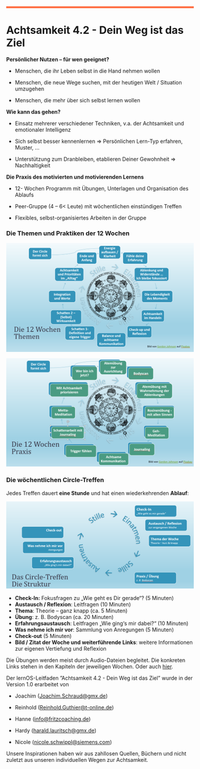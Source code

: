

![](./images/OrangeLine.png)

# Achtsamkeit 4.2 - Dein Weg ist das Ziel

**Persönlicher Nutzen – für wen geeignet?**

-   Menschen, die ihr Leben selbst in die Hand nehmen wollen

-   Menschen, die neue Wege suchen, mit der heutigen Welt / Situation
    umzugehen

-   Menschen, die mehr über sich selbst lernen wollen


**Wie kann das gehen?**

-   Einsatz mehrerer verschiedener Techniken, v.a. der Achtsamkeit und
    emotionaler Intelligenz

-   Sich selbst besser kennenlernen =&gt; Persönlichen Lern-Typ
    erfahren, Muster, …

-   Unterstützung zum Dranbleiben, etablieren Deiner Gewohnheit =&gt;
    Nachhaltigkeit

**Die Praxis des motivierten und motivierenden Lernens**

-   12- Wochen Programm mit Übungen, Unterlagen und Organisation des
    Ablaufs

-   Peer-Gruppe (4 – 6&lt; Leute) mit wöchentlichen einstündigen Treffen

-   Flexibles, selbst-organisiertes Arbeiten in der Gruppe


### Die Themen und Praktiken der 12 Wochen

![](./images/image3.png)

![](./images/image4.png)



### Die wöchentlichen Circle-Treffen

Jedes Treffen dauert **eine Stunde** und hat einen wiederkehrenden **Ablauf**:

![](./images/image5.png)


-   **Check-In:** Fokusfragen zu „Wie geht es Dir gerade“? (5 Minuten)
-   **Austausch / Reflexion**: Leitfragen (10 Minuten)
-   **Thema**: Theorie – ganz knapp (ca. 5 Minuten)
-   **Übung**: z. B. Bodyscan (ca. 20 Minuten)
-   **Erfahrungsaustausch**: Leitfragen „Wie ging‘s mir dabei?“ (10
    Minuten)
-   **Was nehme ich mir vor**: Sammlung von Anregungen (5 Minuten)
-   **Check-out** (5 Minuten)
-   **Bild / Zitat der Woche und weiterführende Links**: weitere
    Informationen zur eigenen Vertiefung und Reflexion


Die Übungen werden meist durch Audio-Dateien begleitet. Die konkreten Links stehen in den Kapiteln der jeweiligen Wochen. Oder auch [hier](https://drive.google.com/drive/folders/1vVwrUSPgrFaM5TwOoTIiRqn1fzF2jFhB?usp=sharing).

Der lernOS-Leitfaden ”Achtsamkeit 4.2 - Dein Weg ist das Ziel” wurde in
der Version 1.0 erarbeitet von

-   Joachim
    ([Joachim.Schraud@gmx.de](mailto:Joachim.Schraud@gmx.de))

-   Reinhold
    ([Reinhold.Guthier@t-online.de](mailto:Reinhold.Guthier@t-online.de))

-   Hanne ([info@fritzcoaching.de](mailto:info@fritzcoaching.de))

-   Hardy
    ([harald.lauritsch@gmx.de](mailto:harald.lauritsch@gmx.de))

-   Nicole
    ([nicole.schwippl@siemens.com](mailto:nicole.schwippl@siemens.com))

Unsere Inspirationen haben wir aus zahllosen Quellen, Büchern und nicht
zuletzt aus unseren individuellen Wegen zur Achtsamkeit.

